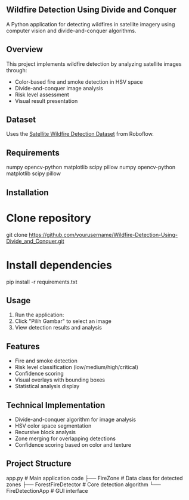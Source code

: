 ## Wildfire Detection Using Divide and Conquer
A Python application for detecting wildfires in satellite imagery using computer vision and divide-and-conquer algorithms.

## Overview
This project implements wildfire detection by analyzing satellite images through:
* Color-based fire and smoke detection in HSV space
* Divide-and-conquer image analysis
* Risk level assessment
* Visual result presentation

## Dataset
Uses the [Satellite Wildfire Detection Dataset](https://universe.roboflow.com/htw-berlin-xv7eo/satellite-wildfire-detection) from Roboflow.

## Requirements
numpy opencv-python matplotlib scipy pillow
numpy
opencv-python
matplotlib
scipy
pillow

## Installation
# Clone repository
git clone https://github.com/yourusername/Wildfire-Detection-Using-Divide_and_Conquer.git
# Install dependencies
pip install -r requirements.txt

## Usage
1. Run the application:
2. Click "Pilih Gambar" to select an image
3. View detection results and analysis

## Features
* Fire and smoke detection
* Risk level classification (low/medium/high/critical)
* Confidence scoring
* Visual overlays with bounding boxes
* Statistical analysis display

## Technical Implementation
* Divide-and-conquer algorithm for image analysis
* HSV color space segmentation
* Recursive block analysis
* Zone merging for overlapping detections
* Confidence scoring based on color and texture

## Project Structure
app.py          # Main application code
├── FireZone    # Data class for detected zones
├── ForestFireDetector  # Core detection algorithm
└── FireDetectionApp    # GUI interface
